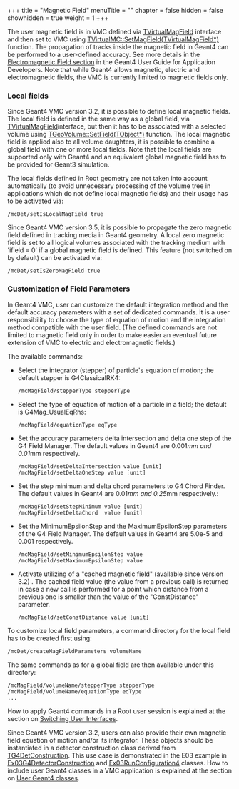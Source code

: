 +++
title = "Magnetic Field"
menuTitle = ""
chapter = false
hidden = false
showhidden = true
weight = 1
+++

The user magnetic field is in VMC defined via [TVirtualMagField](http://root.cern.ch/root/html/TVirtualMagField.html) interface and then set to VMC using [TVirtualMC::SetMagField(TVirtualMagField\*)](http://root.cern.ch/root/html/TVirtualMC.html) function. The propagation of tracks inside the magnetic field in Geant4 can be performed to a user-defined accuracy. See more details in the [Electromagnetic Field section](http://geant4-userdoc.web.cern.ch/geant4-userdoc/UsersGuides/ForApplicationDeveloper/html/Detector/electroMagneticField.html) in the Geant4 User Guide for Application Developers. Note that while Geant4 allows magnetic, electric and electromagnetic fields, the VMC is currently limited to magnetic fields only.

### Local fields

Since Geant4 VMC version 3.2, it is possible to define local magnetic fields. The local field is defined in the same way as a global field, via [TVirtualMagField](http://root.cern.ch/root/html/TVirtualMagField.html)interface, but then it has to be associated with a selected volume using [TGeoVolume::SetField(TObject\*)](https://root.cern.ch/root/htmldoc/TGeoVolume.html) function. The local magnetic field is applied also to all volume daughters, it is possible to combine a global field with one or more local fields. Note that the local fields are supported only with Geant4 and an equivalent global magnetic field has to be provided for Geant3 simulation.

The local fields defined in Root geometry are not taken into account automatically (to avoid unnecessary processing of the volume tree in applications which do not define local magnetic fields) and their usage has to be activated via:
```
/mcDet/setIsLocalMagField true 
```

Since Geant4 VMC version 3.5, it is possible to propagate the zero magnetic field defined in tracking media in Geant4 geometry. A local zero magnetic field is set to all logical volumes associated with the tracking medium with 'ifield = 0' if a global magnetic field is defined. This feature (not switched on by default) can be activated via:
```
/mcDet/setIsZeroMagField true 
```

### Customization of Field Parameters

In Geant4 VMC, user can customize the default integration method and the default accuracy parameters with a set of dedicated commands. It is a user responsibility to choose the type of equation of motion and the integration method compatible with the user field. (The defined commands are not limited to magnetic field only in order to make easier an eventual future extension of VMC to electric and electromagnetic fields.)

The available commands:

- Select the integrator (stepper) of particle's equation of motion; the default stepper is G4ClassicalRK4:
  ```
  /mcMagField/stepperType stepperType
  ```

- Select the type of equation of motion of a particle in a field; the default is G4Mag_UsualEqRhs:
  ```
  /mcMagField/equationType eqType
  ```

- Set the accuracy parameters delta intersection and delta one step of the G4 Field Manager. The default values in Geant4 are 0.001*mm and 0.01*mm respectively.
  ```
  /mcMagField/setDeltaIntersection value [unit]
  /mcMagField/setDeltaOneStep value [unit]
  ```

- Set the step minimum and delta chord parameters to G4 Chord Finder. The default values in Geant4 are 0.01*mm and 0.25*mm respectively.:
  ```
  /mcMagField/setStepMinimum value [unit]
  /mcMagField/setDeltaChord  value [unit]
  ```

- Set the MinimumEpsilonStep and the MaximumEpsilonStep parameters of the G4 Field Manager. The default values in Geant4 are 5.0e-5 and 0.001 respectively.
  ```
  /mcMagField/setMinimumEpsilonStep value
  /mcMagField/setMaximumEpsilonStep value
  ```

- Activate utilizing of a "cached magnetic field" (available since version 3.2) . The cached field value (the value from a previous call) is returned in case a new call is performed for a point which distance from a previous one is smaller than the value of the "ConstDistance" parameter.
  ```
  /mcMagField/setConstDistance value [unit]
  ```

To customize local field parameters, a command directory for the local field has to be created first using:
```
/mcDet/createMagFieldParameters volumeName
```

The same commands as for a global field are then available under this directory:
```
/mcMagField/volumeName/stepperType stepperType
/mcMagField/volumeName/equationType eqType
...
```
How to apply Geant4 commands in a Root user session is explained at the section on [Switching User Interfaces](/user-guide/geant4_vmc/switching-user-interfaces).

Since Geant4 VMC version 3.2, users can also provide their own magnetic field equation of motion and/or its integrator. These objects should be instantiated in a detector construction class derived from [TG4DetConstruction](http://ivana.home.cern.ch/ivana/g4vmc_html/classTG4DetConstruction.html). This use case is demonstrated in the E03 example in [Ex03G4DetectorConstruction](http://ivana.home.cern.ch/ivana/examples_html/classEx03G4DetectorConstruction.html) and [Ex03RunConfiguration4](http://ivana.home.cern.ch/ivana/examples_html/classEx03RunConfiguration4.html) classes. How to include user Geant4 classes in a VMC application is explained at the section on  [User Geant4 classes](/user-guide/geant4_vmc/user-geant4-classes).


